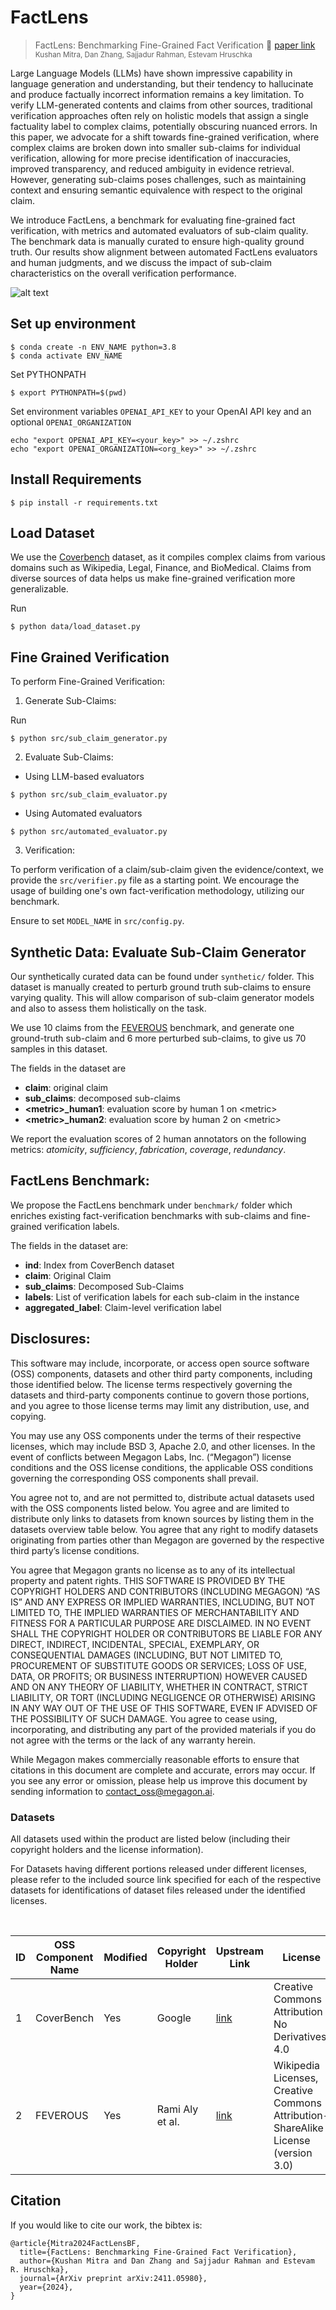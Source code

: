 # **FactLens** 


> FactLens: Benchmarking Fine-Grained Fact Verification 📄 [paper link](https://arxiv.org/pdf/2411.05980)<br/>
> <small>Kushan Mitra, Dan Zhang, Sajjadur Rahman, Estevam Hruschka</small>


Large Language Models (LLMs) have shown impressive capability in language generation and understanding, but their tendency to hallucinate and produce factually incorrect information remains a key limitation. To verify LLM-generated contents and claims from other sources, traditional verification approaches often rely on holistic models that assign a single factuality label to complex claims, potentially obscuring nuanced errors. In this paper, we advocate for a shift towards fine-grained verification, where complex claims are broken down into smaller sub-claims for individual verification, allowing for more precise identification of inaccuracies, improved transparency, and reduced ambiguity in evidence retrieval. However, generating sub-claims poses challenges, such as maintaining context and ensuring semantic equivalence with respect to the original claim.

We introduce FactLens, a benchmark for evaluating fine-grained fact verification, with metrics and automated evaluators of sub-claim quality. The benchmark data is manually curated to ensure high-quality ground truth. Our results show alignment between automated FactLens evaluators and human judgments, and we discuss the impact of sub-claim characteristics on the  overall verification performance.

![alt text](img/FactLens_diagram.png "MAPFact System")

## Set up environment

```
$ conda create -n ENV_NAME python=3.8
$ conda activate ENV_NAME
```

Set PYTHONPATH
```
$ export PYTHONPATH=$(pwd)
```

Set environment variables `OPENAI_API_KEY` to your OpenAI API key and an optional `OPENAI_ORGANIZATION`

```
echo "export OPENAI_API_KEY=<your_key>" >> ~/.zshrc
echo "export OPENAI_ORGANIZATION=<org_key>" >> ~/.zshrc
```

## Install Requirements

```
$ pip install -r requirements.txt
```

## Load Dataset

We use the [Coverbench](https://huggingface.co/datasets/google/coverbench) dataset, as it compiles complex claims from various domains such as Wikipedia, Legal, Finance, and BioMedical. Claims from diverse sources of data helps us make fine-grained verification more generalizable. 

Run
```
$ python data/load_dataset.py
```

## Fine Grained Verification

To perform Fine-Grained Verification:

1. Generate Sub-Claims:

Run
```
$ python src/sub_claim_generator.py
```

2. Evaluate Sub-Claims:
-  Using LLM-based evaluators

```
$ python src/sub_claim_evaluator.py
```

- Using Automated evaluators
```
$ python src/automated_evaluator.py
```

3. Verification:

To perform verification of a claim/sub-claim given the evidence/context, we provide the `src/verifier.py` file as a starting point. We encourage the usage of building one's own fact-verification methodology, utilizing our benchmark.

Ensure to set `MODEL_NAME` in `src/config.py`. 



## Synthetic Data: Evaluate Sub-Claim Generator

Our synthetically curated data can be found under `synthetic/` folder. This dataset is manually created to perturb ground truth sub-claims to ensure varying quality. This will allow comparison of sub-claim generator models and also to assess them holistically on the task. 

We use 10 claims from the [FEVEROUS](https://fever.ai/dataset/feverous.html) benchmark, and generate one ground-truth sub-claim and 6 more perturbed sub-claims, to give us 70 samples in this dataset. 

The fields in the dataset are
- **claim**: original claim
- **sub_claims**: decomposed sub-claims
- **<metric\>_human1**: evaluation score by human 1 on <metric\>
- **<metric\>_human2**: evaluation score by human 2 on <metric\>

We report the evaluation scores of 2 human annotators on the following metrics: _atomicity_, _sufficiency_, _fabrication_, _coverage_, _redundancy_.


## FactLens Benchmark:

We propose the FactLens benchmark under `benchmark/` folder which enriches existing fact-verification benchmarks with sub-claims and fine-grained verification labels. 

The fields in the dataset are:
- **ind**: Index from CoverBench dataset
- **claim**: Original Claim
- **sub_claims**: Decomposed Sub-Claims
- **labels**: List of verification labels for each sub-claim in the instance
- **aggregated_label**: Claim-level verification label

## Disclosures:

This software may include, incorporate, or access open source software (OSS) components, datasets and other third party components, including those identified below. The license terms respectively governing the datasets and third-party components continue to govern those portions, and you agree to those license terms may limit any distribution, use, and copying. 

You may use any OSS components under the terms of their respective licenses, which may include BSD 3, Apache 2.0, and other licenses. In the event of conflicts between Megagon Labs, Inc. (“Megagon”) license conditions and the OSS license conditions, the applicable OSS conditions governing the corresponding OSS components shall prevail. 

You agree not to, and are not permitted to, distribute actual datasets used with the OSS components listed below. You agree and are limited to distribute only links to datasets from known sources by listing them in the datasets overview table below. You agree that any right to modify datasets originating from parties other than Megagon are governed by the respective third party’s license conditions. 

You agree that Megagon grants no license as to any of its intellectual property and patent rights.  THIS SOFTWARE IS PROVIDED BY THE COPYRIGHT HOLDERS AND CONTRIBUTORS (INCLUDING MEGAGON) “AS IS” AND ANY EXPRESS OR IMPLIED WARRANTIES, INCLUDING, BUT NOT LIMITED TO, THE IMPLIED WARRANTIES OF MERCHANTABILITY AND FITNESS FOR A PARTICULAR PURPOSE ARE DISCLAIMED. IN NO EVENT SHALL THE COPYRIGHT HOLDER OR CONTRIBUTORS BE LIABLE FOR ANY DIRECT, INDIRECT, INCIDENTAL, SPECIAL, EXEMPLARY, OR CONSEQUENTIAL DAMAGES (INCLUDING, BUT NOT LIMITED TO, PROCUREMENT OF SUBSTITUTE GOODS OR SERVICES; LOSS OF USE, DATA, OR PROFITS; OR BUSINESS INTERRUPTION) HOWEVER CAUSED AND ON ANY THEORY OF LIABILITY, WHETHER IN CONTRACT, STRICT LIABILITY, OR TORT (INCLUDING NEGLIGENCE OR OTHERWISE) ARISING IN ANY WAY OUT OF THE USE OF THIS SOFTWARE, EVEN IF ADVISED OF THE POSSIBILITY OF SUCH DAMAGE. You agree to cease using, incorporating, and distributing any part of the provided materials if you do not agree with the terms or the lack of any warranty herein.

While Megagon makes commercially reasonable efforts to ensure that citations in this document are complete and accurate, errors may occur. If you see any error or omission, please help us improve this document by sending information to contact_oss@megagon.ai.

### Datasets

All datasets used within the product are listed below (including their copyright holders and the license information).

For Datasets having different portions released under different licenses, please refer to the included source link specified for each of the respective datasets for identifications of dataset files released under the identified licenses.

</br>


| ID  | OSS Component Name | Modified | Copyright Holder | Upstream Link | License  |
|-----|----------------------------------|----------|------------------|-----------------------------------------------------------------------------------------------------------|--------------------|
| 1 | CoverBench | Yes | Google | [link](https://huggingface.co/datasets/google/coverbench) | Creative Commons Attribution No Derivatives 4.0 |
| 2 | FEVEROUS | Yes | Rami Aly et al. | [link](https://fever.ai/dataset/feverous.html) | Wikipedia Licenses, Creative Commons Attribution-ShareAlike License (version 3.0) |

## Citation 

If you would like to cite our work, the bibtex is:
```
@article{Mitra2024FactLensBF,
  title={FactLens: Benchmarking Fine-Grained Fact Verification},
  author={Kushan Mitra and Dan Zhang and Sajjadur Rahman and Estevam R. Hruschka},
  journal={ArXiv preprint arXiv:2411.05980},
  year={2024},
}
```